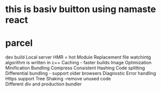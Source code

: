 # this is basiv buitton using namaste react 

# parcel 
  dev build
  Local server
  HMR = hot Module Replacement
  file watchintg algorithm is written in c++
  Caching - faster builds
  Image Optimization
  Minification
  Bundling 
  Compress 
  Consistent Hashing
  Code splitting 
  Differential bundling - support older browsers 
  Diagnostic 
  Error handling 
  Https support 
  Tree Shaking -remove unused code  
  Different div and production bundler 

